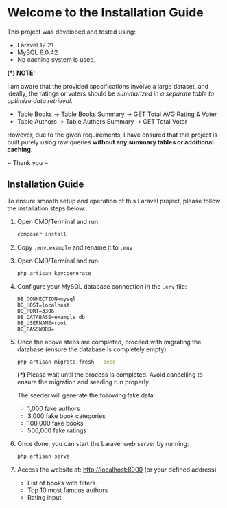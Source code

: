 # Welcome to the Installation Guide

This project was developed and tested using:

- Laravel 12.21
- MySQL 8.0.42
- No caching system is used.

**(*) NOTE:**

I am aware that the provided specifications involve a large dataset, and ideally, the ratings or voters should be *summarized in a separate table to optimize data retrieval*.

- Table Books -> Table Books Summary -> GET Total AVG Rating & Voter
- Table Authors -> Table Authors Summary -> GET Total Voter

However, due to the given requirements, I have ensured that this project is built purely using raw queries **without any summary tables or additional caching**.

~ Thank you ~

## Installation Guide

To ensure smooth setup and operation of this Laravel project, please follow the installation steps below:

1. Open CMD/Terminal and run:

    ```bash
    composer install
    ```

2. Copy `.env.example` and rename it to `.env`

3. Open CMD/Terminal and run:

    ```bash
    php artisan key:generate
    ```

4. Configure your MySQL database connection in the `.env` file:

    ```
    DB_CONNECTION=mysql
    DB_HOST=localhost
    DB_PORT=3306
    DB_DATABASE=example_db
    DB_USERNAME=root
    DB_PASSWORD=
    ```

5. Once the above steps are completed, proceed with migrating the database (ensure the database is completely empty):

    ```bash
    php artisan migrate:fresh --seed
    ```

    **(*)** Please wait until the process is completed. Avoid cancelling to ensure the migration and seeding run properly.

    The seeder will generate the following fake data:

    - 1,000 fake authors
    - 3,000 fake book categories
    - 100,000 fake books
    - 500,000 fake ratings

6. Once done, you can start the Laravel web server by running:

    ```bash
    php artisan serve
    ```

7. Access the website at: [http://localhost:8000](http://localhost:8000) (or your defined address)
    - List of books with filters
    - Top 10 most famous authors
    - Rating input